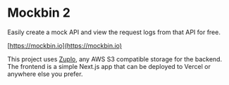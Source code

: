 # Mockbin 2

Easily create a mock API and view the request logs from that API for free.

[https://mockbin.io](https://mockbin.io)

This project uses [Zuplo](https://zuplo.com), any AWS S3 compatible storage for the backend. The frontend is a simple Next.js app that can be deployed to Vercel or anywhere else you prefer.
